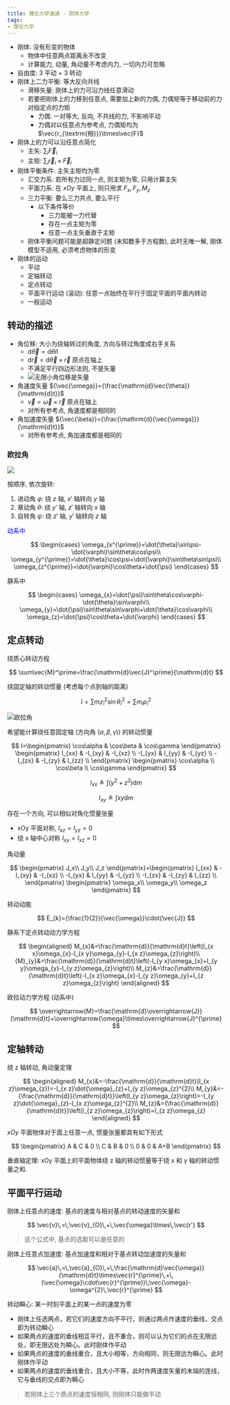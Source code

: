 ```yaml
---
title: 理论力学速通 - 刚体力学
tags:
- 理论力学
---
```

- 刚体: 没有形变的物体
  - 物体中任意两点距离永不改变
  - 计算能力, 动量, 角动量不考虑内力, 一切内力可忽略
- 自由度: 3 平动 + 3 转动
- 刚体上二力平衡: 等大反向共线
  - 滑移矢量: 刚体上的力可沿力线任意滑动
  - 若要把刚体上的力移到任意点, 需要加上新的力偶, 力偶矩等于移动前的力对指定点的力矩
    - 力偶: 一对等大, 反向, 不共线的力, 不影响平动
    - 力偶对以任意点为参考点, 力偶矩均为 $\vec{r_{\textrm{相}}}\times\vec{F}$
- 刚体上的力可以沿任意点简化
  - 主矢: $\sum_{i}{\vec{F}}_{i}$
  - 主矩: $\sum_{i}{\vec{r}}_{i}\times{\vec{F}}_{i}$
- 刚体平衡条件: 主矢主矩均为零
  - 汇交力系: 若所有力过同一点, 则主矩为零, 只用计算主矢
  - 平面力系: 在 $xOy$ 平面上, 则只用求 $F_x,F_y,M_z$
  - 三力平衡: 要么三力共点, 要么平行
    - 以下条件等价
      - 三力能被一力代替
      - 存在一点主矩为零
      - 任意一点主矢垂直于主矩
  - 刚体平衡问题可能是超静定问题 (未知数多于方程数), 此时无唯一解, 刚体模型不适用, 必须考虑物体的形变
- 刚体的运动
  - 平动
  - 定轴转动
  - 定点转动
  - 平面平行运动 (滚动): 任意一点始终在平行于固定平面的平面内转动
  - 一般运动

## 转动的描述

- 角位移: 大小为绕轴转过的角度, 方向与转过角度成右手关系
  - $\mathrm{d}{\vec{\theta}}=\mathrm{d}\theta{\hat{n}}$
  - $\mathrm{d}{\vec{r}}=\mathrm{d}{\vec{\theta}}\times{\vec{r}}$ 原点在轴上
  - 不满足平行四边形法则, 不是矢量
  - ![无限小角位移是矢量](https://cdn.duanyll.com/img/20230218220512.png)
- 角速度矢量 ${\vec{\omega}}={\frac{\mathrm{d}\vec{\theta}}{\mathrm{d}t}}$
  - $\vec{v}=\vec{\omega}\times\vec{r}$ 原点在轴上
  - 对所有参考点, 角速度都是相同的
- 角加速度矢量 ${\vec{\beta}}={\frac{\mathrm{d}{\vec{\omega}}}{\mathrm{d}t}}$
  - 对所有参考点, 角加速度都是相同的

### 欧拉角

![](https://cdn.duanyll.com/img/2022-12-13-21-46-30.png)

按顺序, 依次旋转:

1. 进动角 $\varphi$: 绕 $z$ 轴, $x'$ 轴转向 $y$ 轴
2. 章动角 $\theta$: 绕 $y'$ 轴, $z'$ 轴转向 $x$ 轴
3. 自转角 $\psi$: 绕 $z'$ 轴, $y'$ 轴转向 $z$ 轴 

<p style="color: blue">动系中</p>

$$
\begin{cases}
    \omega_{x^{\prime}}=\dot{\theta}\sin\psi-\dot{\varphi}\sin\theta\cos\psi\\
    \omega_{y^{\prime}}=\dot{\theta}\cos\psi+\dot{\varphi}\sin\theta\sin\psi\\
    \omega_{z^{\prime}}=\dot{\varphi}\cos\theta+\dot{\psi}
\end{cases}
$$

静系中

$$
\begin{cases}
    \omega_{x}=\dot{\psi}\sin\theta\cos\varphi-\dot{\theta}\sin\varphi\\
    \omega_{y}=\dot{\psi}\sin\theta\sin\varphi+\dot{\theta}\cos\varphi\\
    \omega_{z}=\dot{\psi}\cos\theta+\dot{\varphi}
\end{cases}
$$

## 定点转动

绕质心转动方程

$$
\sum\vec{M}^\prime=\frac{\mathrm{d}\vec{J}^\prime}{\mathrm{d}t}
$$

绕固定轴的转动惯量 (考虑每个点到轴的距离)

$$
I=\sum m_{i}r_{i}^{2}\sin\theta_{i}^{2}=\sum m_{i}\rho_{i}^{2}
$$


![欧拉角](https://cdn.duanyll.com/img/20230223214652.png)

希望能计算绕任意固定轴 (方向角 $(\alpha,\beta,\gamma )$) 的转动惯量

$$
I=\begin{pmatrix}
    \cos\alpha & \cos\beta & \cos\gamma
\end{pmatrix}
\begin{pmatrix}
    I_{xx}  & -I_{xy} & -I_{xz} \\
    -I_{yx} & I_{yy}  & -I_{yz} \\
    -I_{zx} & -I_{zy} & I_{zz}  \\
\end{pmatrix}
\begin{pmatrix}
    \cos\alpha \\
    \cos\beta  \\
    \cos\gamma
\end{pmatrix}
$$

$$
I_{xx}\triangleq\int(y^2+z^2)\mathrm{d}m
$$

$$
I_{xy}\triangleq\int xy\mathrm{d}m
$$

存在一个方向, 可以相似对角化惯量张量

- xOy 平面对称, $I_{xz}=I_{yz}=0$
- 绕 x 轴中心对称 $I_{xy}=I_{xz}=0$

角动量

$$
\begin{pmatrix}
  J_x\\
  J_y\\
  J_z
\end{pmatrix}=\begin{pmatrix}
    I_{xx}  & -I_{xy} & -I_{xz} \\
    -I_{yx} & I_{yy}  & -I_{yz} \\
    -I_{zx} & -I_{zy} & I_{zz}  \\
\end{pmatrix}
\begin{pmatrix}
  \omega_x\\
  \omega_y\\
  \omega_z
\end{pmatrix}
$$

转动动能

$$
E_{k}={\frac{1}{2}}{\vec{\omega}}\cdot{\vec{J}}
$$

静系下定点转动动力学方程

$$
\begin{aligned}
    M_{x}&=\frac{\mathrm{d}}{\mathrm{d}t}\left(I_{x x}\omega_{x}-I_{x y}\omega_{y}-I_{x z}\omega_{z}\right)\\
    {M}_{y}&=\frac{\mathrm{d}}{\mathrm{d}t}\left(-I_{y x}\omega_{x}+I_{y y}\omega_{y}-I_{y z}\omega_{z}\right)\\
    M_{z}&=\frac{\mathrm{d}}{\mathrm{d}t}\left(-I_{x z}\omega_{x}-I_{y z}\omega_{y}+I_{z z}\omega_{z}\right)
\end{aligned}
$$

欧拉动力学方程 (动系中)

$$
\overrightarrow{M}=\frac{\mathrm{d}\overrightarrow{J}}{\mathrm{d}t}+\overrightarrow{\omega}\times\overrightarrow{J}^{\prime}
$$

## 定轴转动

绕 z 轴转动, 角动量定理

$$
\begin{aligned}
    M_{x}&=-\frac{\mathrm{d}}{\mathrm{d}t}(I_{x z}\omega_{z})=-I_{x z}\dot{\omega}_{z}+I_{y z}\omega_{z}^{2}\\
    M_{y}&=-{\frac{\mathrm{d}}{\mathrm{d}t}}\left(I_{y z}\omega_{z}\right)=-I_{y z}\dot{\omega}_{z}-I_{x z}\omega_{z}^{2}\\
    M_{z}&={\frac{\mathrm{d}}{\mathrm{d}t}}\left(I_{z z}\omega_{z}\right)=I_{z z}\omega_{z}
\end{aligned}
$$

$xOy$ 平面物体对于面上任意一点, 惯量张量都具有如下形式

$$
\begin{pmatrix}
  A & C & 0 \\
  C & B & 0 \\
  0 & 0 & A+B
\end{pmatrix}
$$

垂直轴定理: xOy 平面上的平面物体绕 z 轴的转动惯量等于绕 x 和 y 轴的转动惯量之和.

## 平面平行运动

刚体上任意点的速度: 基点的速度与相对基点的转动速度的矢量和

$$
\vec{v}\,=\,\vec{v}_{O}\,+\,\vec{\omega}\times\,\vec{r'}
$$

> 这个公式中, 基点的选取可以是任意的

刚体上任意点加速度: 基点加速度和相对于基点转动加速度的矢量和

$$
\vec{a}\,=\,\vec{a}_{O}\,+\,\frac{\mathrm{d}\vec{\omega}}{\mathrm{d}t}\times\vec{r}^{\prime}\,+\,(\vec{\omega}\cdot\vec{r}^{\prime})\;\vec{\omega}-\omega^{2}\,\vec{r}^{\prime}
$$

转动瞬心: 某一时刻平面上的某一点的速度为零

- 刚体上任选两点，若它们的速度方向不平行，则通过两点作速度的垂线，交点即为转动瞬心
- 如果两点的速度的垂线相互平行，且不重合，则可以认为它们的点在无限远处，即无限远处为瞬心。此时刚体作平动
- 如果两点的速度的垂线重合，且大小相等，方向相同，则无限远为瞬心。此时刚体作平动
- 如果两点的速度的垂线重合，且大小不等，此时作两速度矢量的末端的连线，它与垂线的交点即为瞬心

> 若刚体上三个质点的速度恒相同, 则刚体只能做平动